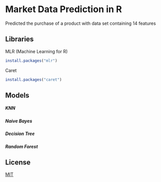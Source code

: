 # Market Data Prediction in R
Predicted the purchase of a product with data set containing 14 features


## Libraries

MLR (Machine Learning for R)

```R
install.packages("mlr")
```
Caret
```R
install.packages("caret")
```
## Models 

##### KNN
##### Naive Bayes
##### Decision Tree
##### Random Forest



## License
[MIT](https://choosealicense.com/licenses/mit/)